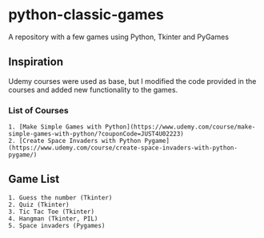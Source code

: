 # python-classic-games
 A repository with a few games using Python, Tkinter and PyGames

## Inspiration

Udemy courses were used as base, but I modified the code provided in the courses and added new functionality to the games. 

### List of Courses
    1. [Make Simple Games with Python](https://www.udemy.com/course/make-simple-games-with-python/?couponCode=JUST4U02223)
    2. [Create Space Invaders with Python Pygame](https://www.udemy.com/course/create-space-invaders-with-python-pygame/)

## Game List

    1. Guess the number (Tkinter)
    2. Quiz (Tkinter)
    3. Tic Tac Toe (Tkinter)
    4. Hangman (Tkinter, PIL)
    5. Space invaders (Pygames)


